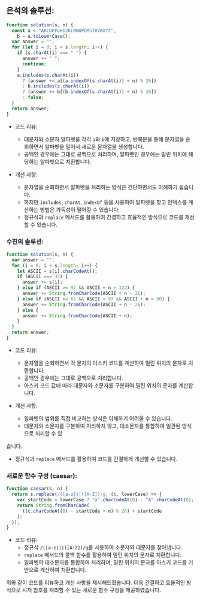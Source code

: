 ## 은석의 솔루션:

```javascript
function solution(s, n) {
  const a = "ABCDEFGHIJKLMNOPQRSTUVWXYZ",
    b = a.toLowerCase();
  var answer = "";
  for (let i = 0; i < s.length; i++) {
    if (s.charAt(i) === " ") {
      answer += " ";
      continue;
    }
    a.includes(s.charAt(i))
      ? (answer += a[(a.indexOf(s.charAt(i)) + n) % 26])
      : b.includes(s.charAt(i))
      ? (answer += b[(b.indexOf(s.charAt(i)) + n) % 26])
      : false;
  }
  return answer;
}
```

- 코드 리뷰:

  - 대문자와 소문자 알파벳을 각각 `a`와 `b`에 저장하고, 반복문을 통해 문자열을 순회하면서 알파벳을 밀어서 새로운 문자열을 생성합니다.
  - 공백인 경우에는 그대로 공백으로 처리하며, 알파벳인 경우에는 밀린 위치에 해당하는 알파벳으로 치환합니다.

- 개선 사항:
  - 문자열을 순회하면서 알파벳을 처리하는 방식은 간단하면서도 이해하기 쉽습니다.
  - 하지만 `includes`, `charAt`, `indexOf` 등을 사용하여 알파벳을 찾고 인덱스를 계산하는 방법은 가독성이 떨어질 수 있습니다.
  - 정규식과 `replace` 메서드를 활용하여 간결하고 효율적인 방식으로 코드를 개선할 수 있습니다.

### 수진의 솔루션:

```javascript
function solution(s, n) {
  var answer = "";
  for (i = 0; i < s.length; i++) {
    let ASCII = s[i].charCodeAt();
    if (ASCII === 32) {
      answer += s[i];
    } else if (ASCII >= 97 && ASCII + n > 122) {
      answer += String.fromCharCode(ASCII + n - 26);
    } else if (ASCII >= 65 && ASCII < 97 && ASCII + n > 90) {
      answer += String.fromCharCode(ASCII + n - 26);
    } else {
      answer += String.fromCharCode(ASCII + n);
    }
  }
  return answer;
}
```

- 코드 리뷰:

  - 문자열을 순회하면서 각 문자의 아스키 코드를 계산하여 밀린 위치의 문자로 치환합니다.
  - 공백인 경우에는 그대로 공백으로 처리합니다.
  - 아스키 코드 값에 따라 대문자와 소문자를 구분하여 밀린 위치의 문자를 계산합니다.

- 개선 사항:
  - 알파벳의 범위를 직접 비교하는 방식은 이해하기 어려울 수 있습니다.
  - 대문자와 소문자를 구분하여 처리하지 않고, 대소문자를 통합하여 일관된 방식으로 처리할 수 있

습니다.

- 정규식과 `replace` 메서드를 활용하여 코드를 간결하게 개선할 수 있습니다.

### 새로운 함수 구성 (caesar):

```javascript
function caesar(s, n) {
  return s.replace(/([a-z])|([A-Z])/g, (c, lowerCase) => {
    var startCode = lowerCase ? "a".charCodeAt(0) : "A".charCodeAt(0);
    return String.fromCharCode(
      ((c.charCodeAt(0) - startCode + n) % 26) + startCode
    );
  });
}
```

- 코드 리뷰:
  - 정규식 `/([a-z])|([A-Z])/g`를 사용하여 소문자와 대문자를 찾아냅니다.
  - `replace` 메서드의 콜백 함수를 활용하여 밀린 위치의 문자로 치환합니다.
  - 알파벳의 대소문자를 통합하여 처리하며, 밀린 위치의 문자를 아스키 코드를 기반으로 계산하여 치환합니다.

위와 같이 코드를 리뷰하고 개선 사항을 제시해드렸습니다. 더욱 간결하고 효율적인 방식으로 시저 암호를 처리할 수 있는 새로운 함수 구성을 제공하였습니다.
